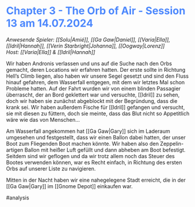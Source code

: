 # <font color = 4d88fd>Chapter 3 - The Orb of Air - Session 13 am 14.07.2024</font>
_Anwesende Spieler: [[Solu|Amié]], [[Ga Gaw|Daniel]], [[Varia|Ella]], [[Idril|Hannah]], [[Verin Starbright|Johanna]], [[Oogway|Lorenz]]_  
_Host: [[Varia|Ella]] & [[Idril|Hannah]]_

Wir haben Andronis verlassen und uns auf die Suche nach den Orbs gemacht, deren Locations wir erfahren hatten. Der erste sollte in Richtung Hell’s Climb liegen, also haben wir unsere Segel gesetzt und sind den Fluss hinauf gefahren, dem Wasserfall entgegen, mit dem wir letztes Mal schon Probleme hatten. Auf der Fahrt wurden wir von einem blinden Passagier überrascht, der an Bord geklettert war und versuchte, [[Idril]] zu sehen, doch wir haben sie zunächst abgeblockt mit der Begründung, dass die krank sei. Wir haben außerdem Fische für [[Idril]] gefangen und versucht, sie mit diesen zu füttern, doch sie meinte, dass das Blut nicht so Appetitlich wäre wie das von Menschen…

Am Wasserfall angekommen hat [[Ga Gaw|Gary]] sich im Laderaum umgesehen und festgestellt, dass wir einen Ballon dabei hatten, der unser Boot zum Fliegenden Boot machen könnte. Wir haben also den Zeppelin-artigen Ballon mit heißer Luft gefüllt und dann abheben am Boot befestigt. Seitdem sind wir geflogen und da wir trotz allem noch das Steuer des Bootes verwenden können, war es Recht einfach, in Richtung des ersten Orbs auf unserer Liste zu navigieren.

Mitten in der Nacht haben wir eine nahegelegene Stadt erreicht, die in der [[Ga Gaw|Gary]] im [[Gnome Depot]] einkaufen war.

#analysis